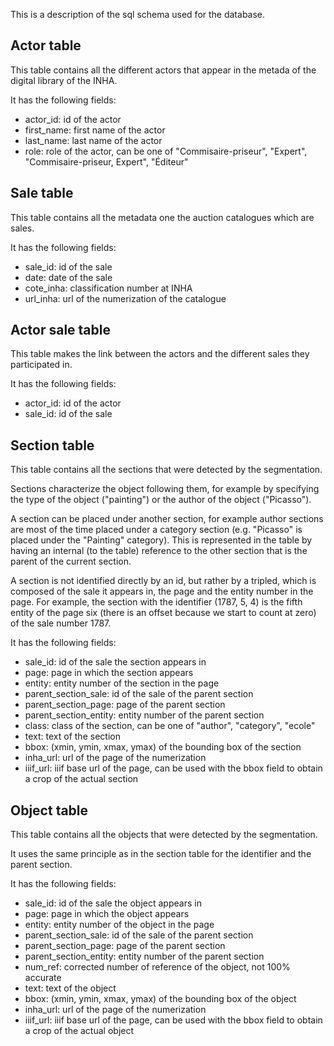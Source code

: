This is a description of the sql schema used for the database.

## Actor table
This table contains all the different actors that appear in the metada of the digital library of the INHA.

It has the following fields:
- actor_id: id of the actor
- first_name: first name of the actor
- last_name: last name of the actor
- role: role of the actor, can be one of "Commisaire-priseur", "Expert", "Commisaire-priseur, Expert", "Éditeur"
## Sale table
This table contains all the metadata one the auction catalogues which are sales.

It has the following fields:
- sale_id: id of the sale
- date: date of the sale
- cote_inha: classification number at INHA
- url_inha: url of the numerization of the catalogue
## Actor sale table
This table makes the link between the actors and the different sales they participated in.

It has the following fields:
- actor_id: id of the actor
- sale_id: id of the sale
## Section table
This table contains all the sections that were detected by the segmentation.

Sections characterize the object following them, for example by specifying
the type of the object ("painting") or the author of the object ("Picasso").

A section can be placed under another section, for example author sections are
most of the time placed under a category section (e.g. "Picasso" is placed under the "Painting" category).
This is represented in the table by having an internal (to the table) reference to the
other section that is the parent of the current section.

A section is not identified directly by an id, but rather by a tripled, which is composed of the sale it appears in, the page and the entity number in the page. For example, the section with the identifier (1787, 5, 4) is the fifth entity of the page six (there is an offset because we start to count at zero) of the sale number 1787.

It has the following fields:
- sale_id: id of the sale the section appears in
- page: page in which the section appears
- entity: entity number of the section in the page
- parent_section_sale: id of the sale of the parent section
- parent_section_page: page of the parent section
- parent_section_entity: entity number of the parent section
- class: class of the section, can be one of "author", "category", "ecole"
- text: text of the section
- bbox: (xmin, ymin, xmax, ymax) of the bounding box of the section
- inha_url: url of the page of the numerization
- iiif_url: iiif base url of the page, can be used with the bbox field to obtain a crop of the actual section
## Object table
This table contains all the objects that were detected by the segmentation.

It uses the same principle as in the section table for the identifier and the parent section.

It has the following fields:
- sale_id: id of the sale the object appears in
- page: page in which the object appears
- entity: entity number of the object in the page
- parent_section_sale: id of the sale of the parent section
- parent_section_page: page of the parent section
- parent_section_entity: entity number of the parent section
- num_ref: corrected number of reference of the object, not 100% accurate
- text: text of the object
- bbox: (xmin, ymin, xmax, ymax) of the bounding box of the object
- inha_url: url of the page of the numerization
- iiif_url: iiif base url of the page, can be used with the bbox field to obtain a crop of the actual object
